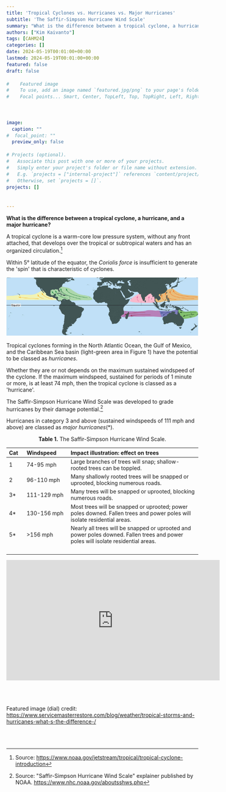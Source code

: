 ```yaml
---
title: 'Tropical Cyclones vs. Hurricanes vs. Major Hurricanes'
subtitle: 'The Saffir-Simpson Hurricane Wind Scale'
summary: "What is the difference between a tropical cyclone, a hurricane, and a major hurricane?"
authors: ["Kim Kaivanto"]
tags: [CAHM24]
categories: []
date: 2024-05-19T00:01:00+00:00
lastmod: 2024-05-19T00:01:00+00:00
featured: false
draft: false

#    Featured image
#    To use, add an image named `featured.jpg/png` to your page's folder.
#    Focal points... Smart, Center, TopLeft, Top, TopRight, Left, Right, BottomLeft, Bottom, BottomRight.



image: 
  caption: ""
#  focal_point: ""
  preview_only: false

# Projects (optional).
#   Associate this post with one or more of your projects.
#   Simply enter your project's folder or file name without extension.
#   E.g. `projects = ["internal-project"]` references `content/project/deep-learning/index.md`.
#   Otherwise, set `projects = []`.
projects: []


---
```

**What is the difference between a tropical cyclone, a hurricane, and a major hurricane?**

A tropical cyclone is a warm-core low pressure system, without any front attached, that develops over the tropical or subtropical waters and has an organized circulation.[^1]

Within 5° latitude of the equator, the *Coriolis force* is insufficient to generate the 'spin' that is characteristic of cyclones. 

![The seven tropical cyclone formation basins.](tc_basins.jpg "**Figure 1.** The seven tropical cyclone formation basins.")

Tropical cyclones forming in the North Atlantic Ocean, the Gulf of Mexico, and the Caribbean Sea basin (light-green area in Figure 1) have the potential to be classed as *hurricanes*. 

Whether they are or not depends on the maximum sustained windspeed of the cyclone. If the maximum windspeed, sustained for periods of 1 minute or more, is at least 74 mph, then the tropical cyclone is classed as a 'hurricane'. 

The Saffir-Simpson Hurricane Wind Scale was developed to grade hurricanes by their damage potential.[^2] 

Hurricanes in category 3 and above (sustained windspeeds of 111 mph and above) are classed as *major hurricanes*(*). 

<center>
         
**Table 1.** The Saffir-Simpson Hurricane Wind Scale.

| Cat | Windspeed | Impact illustration: effect on trees  |
| :---       | :---       | :---                                  |
| 1 | 74-95 mph  | Large branches of trees will snap; shallow-rooted trees can be toppled. |
| 2 | 96-110 mph | Many shallowly rooted trees will be snapped or uprooted, blocking numerous roads. | 
| 3* | 111-129 mph| Many trees will be snapped or uprooted, blocking numerous roads. |
| 4* | 130-156 mph| Most trees will be snapped or uprooted; power poles downed. Fallen trees and power poles will isolate residential areas.|
| 5* | >156 mph   | Nearly all trees will be snapped or uprooted and power poles downed. Fallen trees and power poles will isolate residential areas. |
|<img width=50/>|<img width=150/>| |

      
</center>                             

<p><center>
<iframe width="560" height="315" src="https://www.youtube.com/embed/W3ghU4e2OKY" title="YouTube video player" frameborder="0" allow="accelerometer; autoplay; clipboard-write; encrypted-media; gyroscope; picture-in-picture; web-share" allowfullscreen></iframe>
</center></p>

<br>
<br>

Featured image (dial) credit: https://www.servicemasterrestore.com/blog/weather/tropical-storms-and-hurricanes-what-s-the-difference-/

<br>

[^1]: Source: https://www.noaa.gov/jetstream/tropical/tropical-cyclone-introduction

[^2]: Source: "Saffir-Simpson Hurricane Wind Scale" explainer published by NOAA. https://www.nhc.noaa.gov/aboutsshws.php

<br>
 
